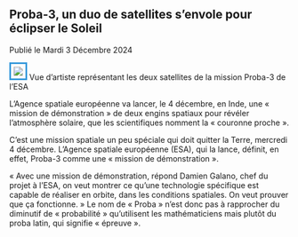 ## Proba-3, un duo de satellites s’envole pour éclipser le Soleil

Publié le Mardi 3 Décembre 2024


<img src="Proba-3_satellites_pillars-2.jpg" style="border: 3px solid #3498db; padding: 5px;">
Vue d’artiste représentant les deux satellites de la mission Proba-3 de l’ESA

L’Agence spatiale européenne va lancer, le 4 décembre, en Inde, une « mission de démonstration » de deux engins spatiaux pour révéler l’atmosphère solaire, que les scientifiques nomment la « couronne proche ».

C’est une mission spatiale un peu spéciale qui doit quitter la Terre, mercredi 4 décembre. L’Agence spatiale européenne (ESA), qui la lance, définit, en effet, Proba-3 comme une « mission de démonstration ». 

« Avec une mission de démonstration, répond Damien Galano, chef du projet à l’ESA, on veut montrer ce qu’une technologie spécifique est capable de réaliser en orbite, dans les conditions spatiales. On veut prouver que ça fonctionne. » Le nom de « Proba » n’est donc pas à rapprocher du diminutif de « probabilité » qu’utilisent les mathématiciens mais plutôt du proba latin, qui signifie « épreuve ».  


